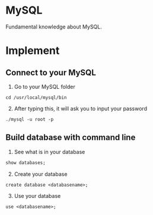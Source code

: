 # MySQL
Fundamental knowledge about MySQL.


# Implement

## Connect to your MySQL
1. Go to your MySQL folder
```
cd /usr/local/mysql/bin
```
2. After typing this, it will ask you to input your password
```
./mysql -u root -p
```

## Build database with command line
1. See what is in your database
  ``` SQL
  show databases;
  ```
2. Create your database
```
create database <databasename>;
```
3. Use your database
```
use <databasename>;
```
